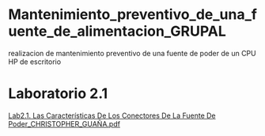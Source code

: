 # Mantenimiento_preventivo_de_una_fuente_de_alimentacion_GRUPAL
realizacion de mantenimiento preventivo de una fuente de poder de un CPU HP de escritorio
# Laboratorio 2.1 
[Lab2.1.  Las Características De Los Conectores De La Fuente De Poder_CHRISTOPHER_GUAÑA.pdf](https://github.com/Christopher9653/Mantenimiento_preventivo_de_una_fuente_de_alimentacion_GRUPAL/files/11811863/Lab2.1.Las.Caracteristicas.De.Los.Conectores.De.La.Fuente.De.Poder_CHRISTOPHER_GUANA.pdf)
